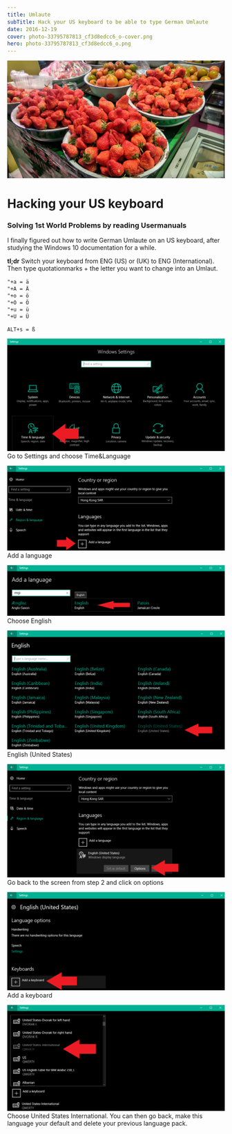 ```yaml
---
title: Umlaute
subTitle: Hack your US keyboard to be able to type German Umlaute
date: 2016-12-19
cover: photo-33795787813_cf3d8edcc6_o-cover.png
hero: photo-33795787813_cf3d8edcc6_o.png
---
```



![Harbin, China](./photo-33795787813_cf3d8edcc6_o.png)


# Hacking your US keyboard

### Solving 1st World Problems by reading Usermanuals


I finally figured out how to write German Umlaute on an US keyboard, after studying the Windows 10 documentation for a while.

__tl;dr__ Switch your keyboard from ENG (US) or (UK) to ENG (International). Then type quotationmarks + the letter you want to change into an Umlaut.


```
"+a = ä
"+A = Ä
"+o = ö
"+O = Ö
"+u = ü
"+U = Ü
```

```
ALT+s = ß
```


![](./äöü_01.png)
Go to Settings and choose Time&Language


![](./äöü_02.png)
Add a language

![](./äöü_03.png)
Choose English

![](./äöü_04.png)
English (United States)

![](./äöü_05.png)
Go back to the screen from step 2 and click on options

![](./äöü_06.png)
Add a keyboard

![](./äöü_07.png)
Choose United States International. You can then go back, make this language your default and delete your previous language pack.


